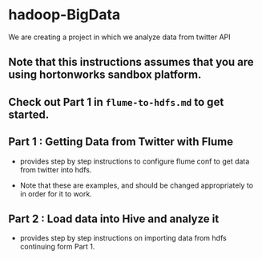 # hadoop-BigData
We are creating a project in which we analyze data from twitter API

 ## Note that this instructions assumes that you are using hortonworks sandbox platform.

## Check out Part 1 in `flume-to-hdfs.md` to get started. 

## Part 1 : Getting Data from Twitter with Flume
 - provides step by step instructions to configure flume conf to get data from twitter into hdfs.

 - Note that these are examples, and should be changed appropriately to in order for it to work.

## Part 2 : Load data into Hive and analyze it
- provides step by step instructions on importing data from hdfs continuing form Part 1.
